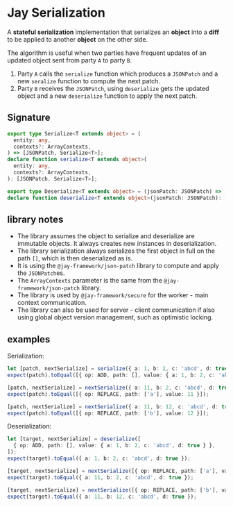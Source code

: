 # Jay Serialization

A **stateful serialization** implementation that serializes an **object** into a **diff** to be applied to another
**object** on the other side.

The algorithm is useful when two parties have frequent updates of an updated object sent from party `A` to party `B`.

1. Party `A` calls the `serialize` function which produces a `JSONPatch` and a new `seralize`
   function to compute the next patch.
2. Party `B` receives the `JSONPatch`, using `deserialize` gets the updated object and a new `deserialize` function
   to apply the next patch.

## Signature

```typescript
export type Serialize<T extends object> = (
  entity: any,
  contexts?: ArrayContexts,
) => [JSONPatch, Serialize<T>];
declare function serialize<T extends object>(
  entity: any,
  contexts?: ArrayContexts,
): [JSONPatch, Serialize<T>];

export type Deserialize<T extends object> = (jsonPatch: JSONPatch) => [T, Deserialize<T>];
declare function deserialize<T extends object>(jsonPatch: JSONPatch): [T, Deserialize<T>];
```

## library notes

- The library assumes the object to serialize and deserialize are immutable objects.
  It always creates new instances in deserialization.
- The library serialization always serializes the first object in full on the path `[]`,
  which is then deserialized as is.
- It is using the `@jay-framework/json-patch` library to compute and apply the `JSONPatch`es.
- The `ArrayContexts` parameter is the same from the `@jay-framework/json-patch` library.
- The library is used by `@jay-framework/secure` for the worker - main context communication.
- The library can also be used for server - client communication if also using global object version management,
  such as optimistic locking.

## examples

Serialization:

```typescript
let [patch, nextSerialize] = serialize({ a: 1, b: 2, c: 'abcd', d: true });
expect(patch).toEqual([{ op: ADD, path: [], value: { a: 1, b: 2, c: 'abcd', d: true } }]);

[patch, nextSerialize] = nextSerialize({ a: 11, b: 2, c: 'abcd', d: true });
expect(patch).toEqual([{ op: REPLACE, path: ['a'], value: 11 }]);

[patch, nextSerialize] = nextSerialize({ a: 11, b: 12, c: 'abcd', d: true });
expect(patch).toEqual([{ op: REPLACE, path: ['b'], value: 12 }]);
```

Deserialization:

```typescript
let [target, nextSerialize] = deserialize([
  { op: ADD, path: [], value: { a: 1, b: 2, c: 'abcd', d: true } },
]);
expect(target).toEqual({ a: 1, b: 2, c: 'abcd', d: true });

[target, nextSerialize] = nextSerialize([{ op: REPLACE, path: ['a'], value: 11 }]);
expect(target).toEqual({ a: 11, b: 2, c: 'abcd', d: true });

[target, nextSerialize] = nextSerialize([{ op: REPLACE, path: ['b'], value: 12 }]);
expect(target).toEqual({ a: 11, b: 12, c: 'abcd', d: true });
```
